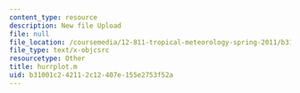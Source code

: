 ```yaml
---
content_type: resource
description: New file Upload
file: null
file_location: /coursemedia/12-811-tropical-meteorology-spring-2011/b31001c242112c12407e155e2753f52a_hurrplot.m
file_type: text/x-objcsrc
resourcetype: Other
title: hurrplot.m
uid: b31001c2-4211-2c12-407e-155e2753f52a
---
```


